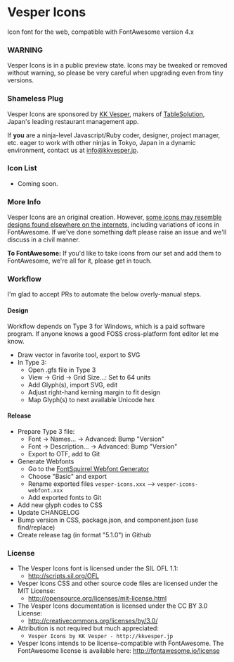 # Vesper Icons

Icon font for the web, compatible with FontAwesome version 4.x


### WARNING

Vesper Icons is in a public preview state. Icons may be tweaked or removed without warning,
so please be very careful when upgrading even from tiny versions.


### Shameless Plug

Vesper Icons are sponsored by [KK Vesper](http://kkvesper.jp/),
makers of [TableSolution](http://www.tablesolution.com/),
Japan's leading restaurant management app.

If **you** are a ninja-level Javascript/Ruby coder, designer, project manager, etc.
eager to work with other ninjas in Tokyo, Japan in a dynamic environment, contact us
at info@kkvesper.jp.


### Icon List

* Coming soon.


### More Info

Vesper Icons are an original creation. However, [some icons may resemble designs found elsewhere
on the internets](http://www.hanselman.com/blog/ThereIsOnlyOneCloudIconInTheEntireUniverse.aspx),
including variations of icons in FontAwesome. If we've done something daft please raise an issue
and we'll discuss in a civil manner.

**To FontAwesome:** If you'd like to take icons from our set and add them to FontAwesome,
we're all for it, please get in touch.


### Workflow

I'm glad to accept PRs to automate the below overly-manual steps.

#### Design

Workflow depends on Type 3 for Windows, which is a paid software program. If anyone knows a good FOSS cross-platform font editor let me know.

- Draw vector in favorite tool, export to SVG
- In Type 3:
   - Open .gfs file in Type 3
   - View -> Grid -> Grid Size...: Set to 64 units
   - Add Glyph(s), import SVG, edit
   - Adjust right-hand kerning margin to fit design
   - Map Glyph(s) to next available Unicode hex

#### Release

- Prepare Type 3 file:
   - Font -> Names... -> Advanced: Bump "Version"
   - Font -> Description... -> Advanced: Bump "Version"
   - Export to OTF, add to Git
- Generate Webfonts
   - Go to the [FontSquirrel Webfont Generator](http://www.fontsquirrel.com/tools/webfont-generator)
   - Choose "Basic" and export
   - Rename exported files `vesper-icons.xxx` --> `vesper-icons-webfont.xxx`
   - Add exported fonts to Git
- Add new glyph codes to CSS
- Update CHANGELOG
- Bump version in CSS, package.json, and component.json (use find/replace)
- Create release tag (in format "5.1.0") in Github


### License

- The Vesper Icons font is licensed under the SIL OFL 1.1:
  - http://scripts.sil.org/OFL
- Vesper Icons CSS and other source code files are licensed under the MIT License:
  - http://opensource.org/licenses/mit-license.html
- The Vesper Icons documentation is licensed under the CC BY 3.0 License:
  - http://creativecommons.org/licenses/by/3.0/
- Attribution is not required but much appreciated:
  - `Vesper Icons by KK Vesper - http://kkvesper.jp`
- Vesper Icons intends to be license-compatible with FontAwesome. The FontAwesome license is available here: http://fontawesome.io/license
